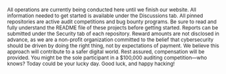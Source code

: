 <sub>All operations are currently being conducted here until we finish our website. All information needed to get started is available under the Discussions tab. All pinned repositories are active audit competitions and bug bounty programs. Be sure to read and fully understand the README file of these projects before getting started. Reports can be submitted under the Security tab of each repository. Reward amounts are not disclosed in advance, as we are a non-profit organization committed to the belief that cybersecurity should be driven by doing the right thing, not by expectations of payment. We believe this approach will contribute to a safer digital world. Rest assured, compensation will be provided. You might be the sole participant in a $100,000 auditing competition—who knows? Today could be your lucky day. Good luck, and happy hacking!</sub>
